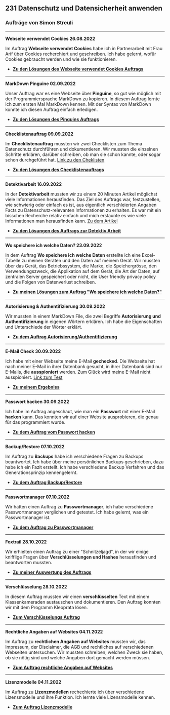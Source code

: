 ## 231 Datenschutz und Datensicherheit anwenden

### Aufträge von Simon Streuli

---

**Webseite verwendet Cookies 26.08.2022**

Im Auftrag **Webseite verwendet Cookies** habe ich in Partnerarbeit mit Frau Arif über Cookies recherchiert und geschreiben. Ich habe gelernt, wofür Cookies gebraucht werden und wie sie funktionieren.

- [**Zu den Lösungen des Webseite verwendet Cookies Auftrags**](https://gitlab.com/simonstreuli/m231-auftrag-markdown/-/blob/main/Aufträge/M231_AP22c_Cookies_Arif_Streuli.pdf)

---

**MarkDown Pinguine 02.09.2022**

Unser Auftrag war es eine Webseite über **Pinguine**, so gut wie möglich mit der Programmiersprache MarkDown zu kopieren. In diesem Auftrag lernte ich zum ersten Mal MarkDown kennen. Mit der Syntax von MarkDown konnte ich diesen Auftrag einfach erledigen.

- [**Zu den Lösungen des Pinguins Auftrags**](https://gitlab.com/simonstreuli/m231-auftrag-markdown/-/blob/main/Aufträge/test.md)

---

**Checklistenauftrag 09.09.2022**

Im **Checklistenauftrag** mussten wir zwei Checklisten zum Thema Datenschutz durchführen und dokumentieren. Wir mussten die einzelnen Schritte erklären, darüber schreiben, ob man sie schon kannte, oder sogar schon durchgeführt hat. [Link zu den Cheklisten](https://www.datenschutz.ch/meine-daten-schuetzen)

- [**Zu den Lösungen des Checklistenauftrags**](https://gitlab.com/simonstreuli/m231-auftrag-markdown/-/blob/main/Aufträge/ChecklistenAuftrag.md)

---

**Detektivarbeit 16.09.2022**

In der **Detektivarbeit** mussten wir zu einem 20 Minuten Artikel möglichst viele Informationen herausfinden. Das Ziel des Auftrags war, festzustellen, wie schwierig oder einfach es ist, aus eigentlich verschleierten Angaben Facts zu Datenschutz-relevanten Informationen zu erhalten. Es war mit ein bisschen Recherche relativ einfach und mich erstaunte es wie viele Informationen man herausfinden kann. [Zu dem Artikel](https://tbzedu.sharepoint.com/sites/campus/students/it/Forms/AllItems.aspx?id=%2Fsites%2Fcampus%2Fstudents%2Fit%2F%5Fread%2Donly%2FM231%2F09%20%2D%20Ressourcen%2FDatenschutz%2FKAE%2FStalking%2DFemizid%20%2D%20%C2%ABDass%20er%20extra%20nach%20Hamburg%20fuhr%2C%20war%20ein%20krasses%20Warnsignal%C2%BB%20%2D%2020%20Minuten%2Epdf&parent=%2Fsites%2Fcampus%2Fstudents%2Fit%2F%5Fread%2Donly%2FM231%2F09%20%2D%20Ressourcen%2FDatenschutz%2FKAE&p=true&ga=1)

- [**Zu den Lösungen des Auftrags zur Detektiv Arbeit**](https://gitlab.com/simonstreuli/m231-auftrag-markdown/-/blob/main/Aufträge/AuftragDetetktivArbeit.md)

---

**Wo speichere ich welche Daten? 23.09.2022**

In dem Auftrag **Wo speichere ich welche Daten** erstellte ich eine Excel-Tabelle zu meinen Geräten und den Daten auf meinem Gerät. Wir mussten über das Gerät, das Betriebssystem, die Marke, die Speichergrösse, den Verwendungszweck, die Applikation auf dem Gerät, die Art der Daten, auf zentralen Server gespeichert oder nicht, die User friendly privacy policy und die Folgen von Datenverlust schreiben.

- [**Zu meinen Lösungen zum Auftrag "Wo speichere ich welche Daten?"**](https://gitlab.com/simonstreuli/m231-auftrag-markdown/-/blob/main/Auftr%C3%A4ge/Tabelle.xlsx)

---

**Autorisierung & Authentifizierung 30.09.2022**

Wir mussten in einem MarkDown File, die zwei Begriffe **Autorisierung und Authentifizierung** in eigenen Wörtern erklären. Ich habe die Eigenschaften und Unterschiede der Wörter erklärt.

- [**Zu dem Auftrag Autorisierung/Authentifizierung**](https://gitlab.com/simonstreuli/m231-auftrag-markdown/-/blob/main/Aufträge/Authetifizierung_Autorisierung.md)

---

**E-Mail Check 30.09.2022**

Ich habe mit einer Webseite meine E-Mail **gechecked**. Die Webseite hat nach meiner E-Mail in ihrer Datenbank gesucht, in ihrer Datenbank sind nur E-Mails, die **ausspioniert** werden. Zum Glück wird meine E-Mail nicht ausspioniert. [Link zum Test](https://sec.hpi.uni-potsdam.de/ilc/search?lang=de)

- [**Zu meinem Ergebniss**](https://gitlab.com/simonstreuli/m231-auftrag-markdown/-/blob/main/Aufträge/images/email_check.png)

---

**Passwort hacken 30.09.2022**

Ich habe im Auftrag angeschaut, wie man ein **Passwort** mit einer E-Mail **hacken** kann. Das konnten wir auf einer Website ausprobieren, die genau für das programmiert wurde.

- [**Zu dem Auftrag vom Passwort hacken**](https://gitlab.com/simonstreuli/m231-auftrag-markdown/-/blob/main/Auftr%C3%A4ge/Hacken.md)

---

**Backup/Restore 07.10.2022**

Im Auftrag zu **Backups** habe ich verschiedene Fragen zu Backups beantwortet. Ich habe über meine persönlichen Backups geschrieben, dazu habe ich ein Fazit erstellt. Ich habe verschiedene Backup Verfahren und das Generationsprinzip kennengelernt.

- [**Zu dem Auftrag Backup/Restore**](https://gitlab.com/simonstreuli/m231-auftrag-markdown/-/blob/main/Aufträge/Backup.md)

---

**Passwortmanager 07.10.2022**

Wir hatten einen Auftrag zu **Passwortmanager**, ich habe verschiedene Passwortmanager verglichen und getestet. Ich habe gelernt, was ein Passwortmanager ist.

- [**Zu dem Auftrag zu Passwortmanager**](https://gitlab.com/simonstreuli/m231-auftrag-markdown/-/blob/main/Auftr%C3%A4ge/Passwortmanager.md)

---

**Foxtrail 28.10.2022**

Wir erhielten einen Auftrag zu einer "Schnitzeljagd", in der wir einige knifflige Fragen über **Verschlüsselungen und Hashes** herausfinden und beantworten mussten.

- [**Zu meiner Auswertung des Auftrags**](https://gitlab.com/simonstreuli/m231-auftrag-markdown/-/blob/main/Auftr%C3%A4ge/Foxtrail%20M231_01.pdf)

---

**Verschlüsselung 28.10.2022**

In diesem Auftrag mussten wir einen **verschlüsselten** Text mit einem Klassenkameraden austauschen und dokumentieren. Den Auftrag konnten wir mit dem Programm Kleoprata lösen.

- [**Zum Verschlüsselungs Auftrag** ](https://gitlab.com/simonstreuli/m231-auftrag-markdown/-/blob/main/Auftr%C3%A4ge/Verschl%C3%BCsselung.md)

---

**Rechtliche Angaben auf Websites 04.11.2022**

Im Auftrag zu **rechtlichen Angaben auf Websites** mussten wir, das Impressum, der Disclaimer, die AGB und rechtliches auf verschiedenen Webseiten untersuchen. Wir mussten schreiben, welchen Zweck sie haben, ob sie nötig sind und welche Angaben dort gemacht werden müssen.

- [**Zum Auftrag rechtliche Angaben auf Websites**](https://gitlab.com/simonstreuli/m231-auftrag-markdown/-/blob/main/Auftr%C3%A4ge/Verschl%C3%BCsselung.md)

---

**Lizenzmodelle 04.11.2022**

Im Auftrag zu **Lizenzmodellen** rechechierte ich über verschiedene Lizensmodelle und ihre Funktion. Ich lernte viele Lizensmodelle kennen.

- [**Zum Auftrag Lizenzmodelle**](https://gitlab.com/simonstreuli/m231-auftrag-markdown/-/blob/main/Auftr%C3%A4ge/Lizensmodelle.md)
